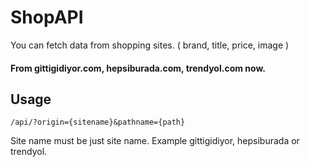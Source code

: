 # ShopAPI
You can fetch data from shopping sites.
( brand, title, price, image )

#### From gittigidiyor.com, hepsiburada.com, trendyol.com now.

## Usage
`/api/?origin={sitename}&pathname={path}`

Site name must be just site name. Example gittigidiyor, hepsiburada or trendyol.
